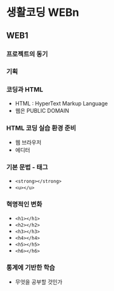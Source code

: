 # 생활코딩 WEBn

## WEB1

### 프로젝트의 동기

### 기획

### 코딩과 HTML

- HTML : HyperText Markup Language
- 웹은 PUBLIC DOMAIN

### HTML 코딩 실습 환경 준비

- 웹 브라우저
- 에디터

### 기본 문법 - 태그

- `<strong></strong>`
- `<u></u>`

### 혁명적인 변화

- `<h1></h1>`
- `<h2></h2>`
- `<h3></h3>`
- `<h4></h4>`
- `<h5></h5>`
- `<h6></h6>`

### 통계에 기반한 학습

- 무엇을 공부할 것인가


